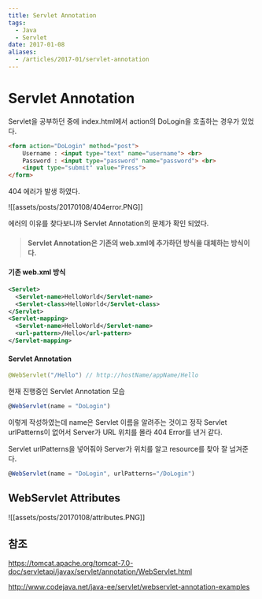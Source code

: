 ```yaml
---
title: Servlet Annotation
tags:
  - Java
  - Servlet
date: 2017-01-08
aliases: 
  - /articles/2017-01/servlet-annotation
---
```


# **Servlet Annotation**

Servlet을 공부하던 중에 index.html에서 action의 DoLogin을 호출하는 경우가 있었다.

``` html
<form action="DoLogin" method="post">
    Username : <input type="text" name="username"> <br>
    Password : <input type="password" name="password"> <br>
    <input type="submit" value="Press">
</form>
```

404 에러가 발생 하였다.

![[assets/posts/20170108/404error.PNG]]

에러의 이유를 찾다보니까 Servlet Annotation의 문제가 확인 되었다.

> #### Servlet Annotation은 기존의 web.xml에 추가하던 방식을 대체하는 방식이다.

#### 기존 web.xml 방식
``` xml
<Servlet>
  <Servlet-name>HelloWorld</Servlet-name>
  <Servlet-class>HelloWorld</Servlet-class>
</Servlet>
<Servlet-mapping>
  <Servlet-name>HelloWorld</Servlet-name>
  <url-pattern>/Hello</url-pattern>
</Servlet-mapping>
```

#### Servlet Annotation
``` java
@WebServlet("/Hello") // http://hostName/appName/Hello
```

현재 진행중인 Servlet Annotation 모습

``` javascript
@WebServlet(name = "DoLogin")
```

이렇게 작성하였는데 name은 Servlet 이름을 알려주는 것이고 정작 Servlet urlPatterns이 없어서 Server가 URL 위치를 몰라 404 Error를 낸거 같다.


Servlet urlPatterns을 넣어줘야 Server가 위치를 알고 resource를 찾아 잘 넘겨준다.

``` javascript
@WebServlet(name = "DoLogin", urlPatterns="/DoLogin")
```

## WebServlet Attributes

![[assets/posts/20170108/attributes.PNG]]


## 참조

<https://tomcat.apache.org/tomcat-7.0-doc/servletapi/javax/servlet/annotation/WebServlet.html>


<http://www.codejava.net/java-ee/servlet/webservlet-annotation-examples>

